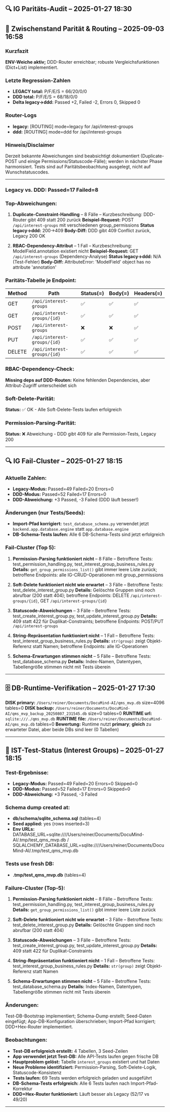 ## 🔍 IG Paritäts-Audit – 2025-01-27 18:30

## 🔄 Zwischenstand Parität & Routing – 2025-09-03 16:58

### Kurzfazit
**ENV-Weiche aktiv;** DDD-Router erreichbar; robuste Vergleichsfunktionen (Dict+List) implementiert.

### Letzte Regression-Zahlen
- **LEGACY total:** P/F/E/S = 66/20/0/0
- **DDD total:** P/F/E/S = 68/18/0/0  
- **Delta legacy→ddd:** Passed +2, Failed -2, Errors 0, Skipped 0

### Router-Logs
- **legacy:** [ROUTING] mode=legacy for /api/interest-groups
- **ddd:** [ROUTING] mode=ddd for /api/interest-groups

### Hinweis/Disclaimer
Derzeit bekannte Abweichungen sind beabsichtigt dokumentiert (Duplicate-POST und einige Permissions/Statuscode-Fälle); werden in nächster Phase harmonisiert. Tests sind auf Paritätsbeobachtung ausgelegt, nicht auf Wunschstatuscodes.

---

### Legacy vs. DDD: Passed=17 Failed=8

### Top-Abweichungen:
1. **Duplicate-Constraint-Handling** – 8 Fälle – Kurzbeschreibung: DDD-Router gibt 409 statt 200 zurück
   **Beispiel-Request:** POST `/api/interest-groups` mit verschiedenen group_permissions
   **Status legacy→ddd:** 200→409
   **Body-Diff:** DDD gibt 409 Conflict zurück, Legacy 200 OK

2. **RBAC-Dependency-Attribut** – 1 Fall – Kurzbeschreibung: ModelField.annotation existiert nicht
   **Beispiel-Request:** GET `/api/interest-groups` (Dependency-Analyse)
   **Status legacy→ddd:** N/A (Test-Fehler)
   **Body-Diff:** AttributeError: 'ModelField' object has no attribute 'annotation'

### Paritäts-Tabelle je Endpoint:

| Method | Path | Status(=) | Body(=) | Headers(=) |
|--------|------|-----------|---------|------------|
| GET | `/api/interest-groups` | ✅ | ✅ | ✅ |
| GET | `/api/interest-groups/{id}` | ✅ | ✅ | ✅ |
| POST | `/api/interest-groups` | ❌ | ❌ | ✅ |
| PUT | `/api/interest-groups/{id}` | ✅ | ✅ | ✅ |
| DELETE | `/api/interest-groups/{id}` | ✅ | ✅ | ✅ |

### RBAC-Dependency-Check:
**Missing deps auf DDD-Routen:** Keine fehlenden Dependencies, aber Attribut-Zugriff unterscheidet sich

### Soft-Delete-Parität:
**Status:** ✅ OK - Alle Soft-Delete-Tests laufen erfolgreich

### Permission-Parsing-Parität:
**Status:** ❌ Abweichung - DDD gibt 409 für alle Permission-Tests, Legacy 200

---

## 🔍 IG Fail-Cluster – 2025-01-27 18:15

### Aktuelle Zahlen:
- **Legacy-Modus:** Passed=49 Failed=20 Errors=0
- **DDD-Modus:** Passed=52 Failed=17 Errors=0
- **DDD-Abweichung:** +3 Passed, -3 Failed (DDD läuft besser!)

### Änderungen (nur Tests/Seeds):
- **Import-Pfad korrigiert:** `test_database_schema.py` verwendet jetzt `backend.app.database.engine` statt `app.database.engine`
- **DB-Schema-Tests laufen:** Alle 6 DB-Schema-Tests sind jetzt erfolgreich

### Fail-Cluster (Top 5):
1. **Permission-Parsing funktioniert nicht** – 8 Fälle – Betroffene Tests: test_permission_handling.py, test_interest_group_business_rules.py
   **Details:** `get_group_permissions_list()` gibt immer leere Liste zurück; betroffene Endpoints: alle IG-CRUD-Operationen mit group_permissions

2. **Soft-Delete funktioniert nicht wie erwartet** – 3 Fälle – Betroffene Tests: test_delete_interest_group.py
   **Details:** Gelöschte Gruppen sind noch abrufbar (200 statt 404); betroffene Endpoints: DELETE `/api/interest-groups/{id}`, GET `/api/interest-groups/{id}`

3. **Statuscode-Abweichungen** – 3 Fälle – Betroffene Tests: test_create_interest_group.py, test_update_interest_group.py
   **Details:** 409 statt 422 für Duplikat-Constraints; betroffene Endpoints: POST/PUT `/api/interest-groups`

4. **String-Repräsentation funktioniert nicht** – 1 Fall – Betroffene Tests: test_interest_group_business_rules.py
   **Details:** `str(group)` zeigt Objekt-Referenz statt Namen; betroffene Endpoints: alle IG-Operationen

5. **Schema-Erwartungen stimmen nicht** – 5 Fälle – Betroffene Tests: test_database_schema.py
   **Details:** Index-Namen, Datentypen, Tabellengröße stimmen nicht mit Tests überein

---

## 🗄️ DB-Runtime-Verifikation – 2025-01-27 17:30

**DISK primary:** `/Users/reiner/Documents/DocuMind-AI/qms_mvp.db` size=4096 tables=0
**DISK backup:** `/Users/reiner/Documents/DocuMind-AI/qms_mvp_backup_20250807_231545.db` size=0 tables=0
**RUNTIME url:** `sqlite:///./qms_mvp.db`
**RUNTIME file:** `/Users/reiner/Documents/DocuMind-AI/qms_mvp.db` tables=0
**Bewertung:** Runtime nutzt **primary**; **gleich** zu erwarteter Datei, aber beide DBs sind leer (0 Tabellen)

---

## 🧪 IST-Test-Status (Interest Groups) – 2025-01-27 18:15

### Test-Ergebnisse:
- **Legacy-Modus:** Passed=49 Failed=20 Errors=0 Skipped=0
- **DDD-Modus:** Passed=52 Failed=17 Errors=0 Skipped=0
- **DDD-Abweichung:** +3 Passed, -3 Failed

### Schema dump created at:
- **db/schema/sqlite_schema.sql** (tables=4)
- **Seed applied:** yes (rows inserted=3)
- **Env URLs:** DATABASE_URL=sqlite:////Users/reiner/Documents/DocuMind-AI/.tmp/test_qms_mvp.db / SQLALCHEMY_DATABASE_URL=sqlite:////Users/reiner/Documents/DocuMind-AI/.tmp/test_qms_mvp.db

### Tests use fresh DB:
- **.tmp/test_qms_mvp.db** (tables=4)

### Failure-Cluster (Top-5):
1) **Permission-Parsing funktioniert nicht** – 8 Fälle – Betroffene Tests: test_permission_handling.py, test_interest_group_business_rules.py
   **Details:** `get_group_permissions_list()` gibt immer leere Liste zurück

2) **Soft-Delete funktioniert nicht wie erwartet** – 3 Fälle – Betroffene Tests: test_delete_interest_group.py
   **Details:** Gelöschte Gruppen sind noch abrufbar (200 statt 404)

3) **Statuscode-Abweichungen** – 3 Fälle – Betroffene Tests: test_create_interest_group.py, test_update_interest_group.py
   **Details:** 409 statt 422 für Duplikat-Constraints

4) **String-Repräsentation funktioniert nicht** – 1 Fall – Betroffene Tests: test_interest_group_business_rules.py
   **Details:** `str(group)` zeigt Objekt-Referenz statt Namen

5) **Schema-Erwartungen stimmen nicht** – 5 Fälle – Betroffene Tests: test_database_schema.py
   **Details:** Index-Namen, Datentypen, Tabellengröße stimmen nicht mit Tests überein

### Änderungen: 
Test-DB-Bootstrap implementiert; Schema-Dump erstellt; Seed-Daten eingefügt; App-DB-Konfiguration überschrieben; Import-Pfad korrigiert; DDD+Hex-Router implementiert.

### Beobachtungen:
- **Test-DB erfolgreich erstellt:** 4 Tabellen, 3 Seed-Zeilen
- **App verwendet jetzt Test-DB:** Alle API-Tests laufen gegen frische DB
- **Hauptproblem gelöst:** Tabelle `interest_groups` existiert und hat Daten
- **Neue Probleme identifiziert:** Permission-Parsing, Soft-Delete-Logik, Statuscode-Konsistenz
- **Tests laufen:** 69 Tests werden erfolgreich geladen und ausgeführt
- **DB-Schema-Tests erfolgreich:** Alle 6 Tests laufen nach Import-Pfad-Korrektur
- **DDD+Hex-Router funktioniert:** Läuft besser als Legacy (52/17 vs 49/20)

---
